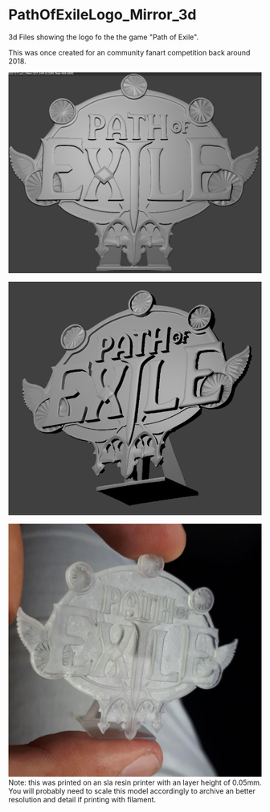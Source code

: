 # PathOfExileLogo_Mirror_3d

3d Files showing the logo fo the the game "Path of Exile". 

This was once created for an community fanart competition back around 2018.

![front](https://github.com/IHopeUStepOnLEGO/PathOfExileLogo_Mirror_3d/blob/master/images/poe_mirror_front.png)

![side](https://github.com/IHopeUStepOnLEGO/PathOfExileLogo_Mirror_3d/blob/master/images/poe_mirror_side.png)

![sla_print](https://github.com/IHopeUStepOnLEGO/PathOfExileLogo_Mirror_3d/blob/master/images/poe_mirror_sla_print.png)
Note: this was printed on an sla resin printer with an layer height of 0.05mm. You will probably need to scale this model accordingly to archive an better resolution and detail if printing with filament.
